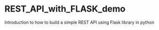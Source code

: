 # REST_API_with_FLASK_demo
Introduction to how to build a simple REST API using Flask library in python
